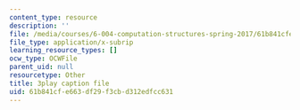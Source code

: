 ```yaml
---
content_type: resource
description: ''
file: /media/courses/6-004-computation-structures-spring-2017/61b841cfe663df29f3cbd312edfcc631_S1PUUyVdC9M.srt
file_type: application/x-subrip
learning_resource_types: []
ocw_type: OCWFile
parent_uid: null
resourcetype: Other
title: 3play caption file
uid: 61b841cf-e663-df29-f3cb-d312edfcc631
---
```

